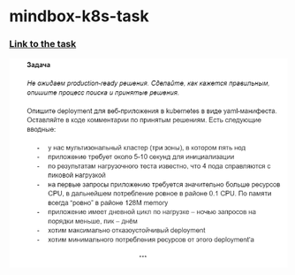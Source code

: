 # mindbox-k8s-task

### [Link to the task](https://screenshare.pics/image.php?id=9RRV8X.png)

![Task](/mindbox-k8s-task.png)
